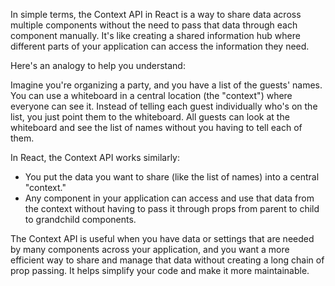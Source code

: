 In simple terms, the Context API in React is a way to share data across multiple components without the need to pass that data through each component manually. It's like creating a shared information hub where different parts of your application can access the information they need.

Here's an analogy to help you understand:

Imagine you're organizing a party, and you have a list of the guests' names. You can use a whiteboard in a central location (the "context") where everyone can see it. Instead of telling each guest individually who's on the list, you just point them to the whiteboard. All guests can look at the whiteboard and see the list of names without you having to tell each of them.

In React, the Context API works similarly:

- You put the data you want to share (like the list of names) into a central "context."
- Any component in your application can access and use that data from the context without having to pass it through props from parent to child to grandchild components.

The Context API is useful when you have data or settings that are needed by many components across your application, and you want a more efficient way to share and manage that data without creating a long chain of prop passing. It helps simplify your code and make it more maintainable.